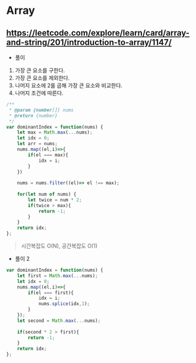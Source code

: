 # Array

## https://leetcode.com/explore/learn/card/array-and-string/201/introduction-to-array/1147/

* 풀이 
1) 가장 큰 요소를 구한다.
2) 가장 큰 요소를 제외한다.
3) 나머지 요소에 2를 곱해 가장 큰 요소와 비교한다.
4) 나머지 조건에 따른다. 


```js
/**
 * @param {number[]} nums
 * @return {number}
 */
var dominantIndex = function(nums) {
    let max = Math.max(...nums);
    let idx = 0;
    let arr = nums;
    nums.map((el,i)=>{
        if(el === max){
            idx = i;
        }
    })
    
    nums = nums.filter((el)=> el !== max);
    
    for(let num of nums) {
        let twice = num * 2;
        if(twice > max){
            return -1;
        }
    }
    return idx;
};
```

> 시간복잡도 O(N), 공간복잡도 O(1)

* 풀이 2

```js
var dominantIndex = function(nums) {
    let first = Math.max(...nums);
    let idx = 0;
    nums.map((el,i)=>{
        if(el === first){
            idx = i;
            nums.splice(idx,1);
        }
    });
    let second = Math.max(...nums);
    
    if(second * 2 > first){
        return -1;
    }
    return idx;
};
```